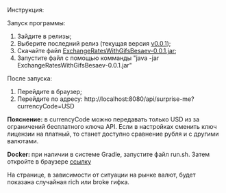Инструкция:

Запуск программы:
1) Зайдите в релизы;
2) Выберите последний релиз (текущая версия <a href="https://github.com/SergeyBesaev/ExchangeRatesWithGifsBesaev/releases/tag/v0.0.1">v0.0.1</a>);
3) Скачайте файл <a href="https://github.com/SergeyBesaev/ExchangeRatesWithGifsBesaev/releases/tag/v0.0.1#:~:text=ExchangeRatesWithGifsBesaev-0.0.1.jar">ExchangeRatesWithGifsBesaev-0.0.1.jar</a>;
4) Запустите файл с помощью комманды "java -jar ExchangeRatesWithGifsBesaev-0.0.1.jar"

После запуска:
1) Перейдите в браузер;
2) Перейдите по адресу: http://localhost:8080/api/surprise-me?currencyCode=USD

<b>Пояснение:</b> в currencyCode можно передавать только USD из за ограничений бесплатного ключа API. Если в настройках сменить ключ лицензии на платный, то станет доступно сравнение рубля и с другими валютами.

<b>Docker: </b> при наличии в системе Gradle, запустите файл run.sh. Затем откройте в браузере <a href="http://localhost:8080/api/surprise-me?currencyCode=USD">ссылку</a>

На странице, в зависимости от ситуации на рынке валют, будет показана случайная rich или broke гифка.
